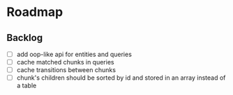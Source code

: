 # Roadmap

## Backlog

- [ ] add oop-like api for entities and queries
- [ ] cache matched chunks in queries
- [ ] cache transitions between chunks
- [ ] chunk's children should be sorted by id and stored in an array instead of a table